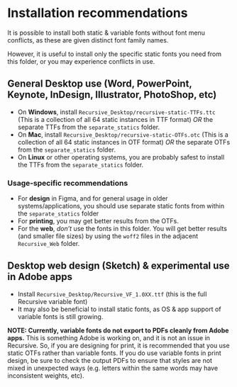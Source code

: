 # Installation recommendations

It is possible to install both static & variable fonts without font menu conflicts, as these are given distinct font family names.

However, it is useful to install only the specific static fonts you need from this folder, or you may experience conflicts in use.

## General Desktop use (Word, PowerPoint, Keynote, InDesign, Illustrator, PhotoShop, etc)

- On **Windows**, install `Recursive_Desktop/recursive-static-TTFs.ttc` (This is a collection of all 64 static instances in TTF format) *OR* the separate TTFs from the `separate_statics` folder.
- On **Mac**, install `Recursive_Desktop/recursive-static-OTFs.otc` (This is a collection of all 64 static instances in OTF format) *OR* the separate OTFs from the `separate_statics` folder.
- On **Linux** or other operating systems, you are probably safest to install the TTFs from the `separate_statics` folder.
### Usage-specific recommendations

- For **design** in Figma, and for general usage in older systems/applications, you should use separate static fonts from within the `separate_statics` folder 
- For **printing**, you may get better results from the OTFs.
- For the **web**, *don’t* use the fonts in this folder. You will get better results (and smaller file sizes) by using the `woff2` files in the adjacent `Recursive_Web` folder.

## Desktop web design (Sketch) & experimental use in Adobe apps

- Install `Recursive_Desktop/Recursive_VF_1.0XX.ttf` (this is the full Recursive variable font)
- It may also be beneficial to install static fonts, as OS & app support of variable fonts is still growing.

**NOTE: Currently, variable fonts do not export to PDFs cleanly from Adobe apps.** This is something Adobe is working on, and it is not an issue in Recursive. So, if you are designing for print, it is recommended that you use static OTFs rather than variable fonts. If you do use variable fonts in print design, be sure to check the output PDFs to ensure that styles are not mixed in unexpected ways (e.g. letters within the same words may have inconsistent weights, etc).
